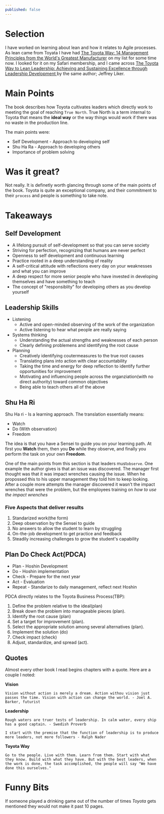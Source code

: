 ```yaml
---
published: false
---
```


# Selection

I have worked on learning about lean and how it relates to Agile processes.  As lean came from Toyata I have had [The Toyota Way: 14 Management Principles from the World's Greatest Manufacturer](http://www.amazon.co.uk/The-Toyota-Way-Management-Manufacturer/dp/0071392319) on my list for some time now.  I looked for it on my Safari membership, and I came across [The Toyota Way to Lean Leadership: Achieving and Sustaining Excellence through Leadership Development ](http://www.amazon.co.uk/The-Toyota-Way-Lean-Leadership/dp/0071780785/ref=pd_sim_b_3?ie=UTF8&refRID=0PKB14V3XFPSXER547H3) by the same author; Jeffrey Liker.

#  Main Points

The book describes how Toyota cultivates leaders which directly work to meeting the goal of reaching `True North`.  True North is a term internal to Toyota that means the **ideal way** or the way things would work if there was no waste in the production line.

The main points were:

* Self Development - Approach to developing self
* Shu Ha Ra - Approach to developing others
* Importance of problem solving


# Was it great?

Not really.  It is definetly worth glancing through some of the main points of the book.  Toyota is quite an exceptional company, and their commitment to their `process` and people is something to take note.

# Takeaways

## Self Development

* A lifelong pursuit of self-development so that you can serve society
* Striving for perfection, recognizing that humans are never perfect
* Openness to self development and continuous learning
* Practice rooted in a deep understanding of reality
* A self-critical attitude with reflections every day on your weaknesses and what you can improve
* A deep respect for more senior people who have invested in developing themselves and have something to teach
* The concept of "responsiblity" for developing others as you develop yourself

## Leadership Skills
* Listening
  * Active and open-minded observing of the work of the organization
  * Active listening to hear what people are really saying
* Systems thinking
  * Understanding the actual strengths and weaknesses of each person
  * Clearly defining problemens and identifying the root cause
* Planning
  * Creatively identifying coutermeasures to the true root causes
  * Translating plans into action with clear accountability
  * Taking the time and energy for deep reflection to identify further opportunities for improvement
  * Motivating and influencing people across the organziation(with no direct authority) toward common objectives
  * Being able to teach others all of the above

## Shu Ha Ri
Shu Ha ri - Is a learning approach.  The translation essentially means: 

* Watch
* Do (With observation)
* Freedom

The idea is that you have a Sensei to guide you on your learning path.  At first you **Watch** them, then you **Do** while they observe, and finally you perform the task on your own **Freedom**.

One of the main points from this section is that leaders must`observe`.  One example the author gives is that an issue was discovered.  The manager first thought was that it was impact wrenches causing the issue.  When he propossed this to his upper management they told him to keep looking.  After a couple more attempts the manager discovered it wasn't the impact wrenches that were the problem, but the employees training on *how to use the impact wrenches*

### Five Aspects that deliver results

1) Standarized work(the form)
2) Deep observation by the Sensei to guide
3) No answers to allow the student to learn by struggling
4) On-the-job development to get practice and feedback
5) Steadily increasing challenges to grow the student's capability

## Plan Do Check Act(PDCA)

* Plan - Hoshin Development
* Do - Hoshin implementation
* Check - Prepare for the next year
* Act - Evaluation
* Repeat - Standarize to daily management, reflect next Hoshin

PDCA directly relates to the Toyota Business Process(TBP):

1) Define the problem relative to the ideal(plan)
2) Break down the problem into manageable pieces (plan).
3) Identify the root cause (plan)
4) Set a target for improvement (plan).
5) Select the appropriate solution among several alternatives (plan).
6) Implement the solution (do)
7) Check impact (check)
8) Adjust, standardize, and spread (act).


## Quotes

Almost every other book I read begins chapters with a quote.  Here are a couple I noted:

**Vision**

    Vision without action is merely a dream. Action withou vision just passes the time. Vision with action can change the world. - Joel A. Barker, futurist

**Leadership**

    Rough waters are truer tests of leadership. In calm water, every ship has a good captain. - Swedish Proverb
    
    I start with the premise that the function of leadership is to produce more leaders, not more followers - Ralph Nader

**Toyota Way**

    Go to the people. Live with them. Learn from them. Start with what they know. Build with what they have. But with the best leaders, when the work is done, the task accomplished, the people will say "We have done this ourselves."

# Funny Bits

If someone played a drinking game out of the number of times *Toyota* gets mentioned they would not make it past 10 pages.
